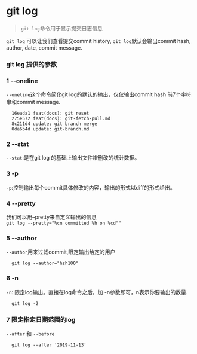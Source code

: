 # git log

> `git log`命令用于显示提交日志信息

`git log` 可以让我们查看提交commit history, `git log`默认会输出commit hash, author, date, commit message.

### git log 提供的参数

### 1 --oneline

`--oneline`这个命令简化git log的默认的输出，仅仅输出commit hash 前7个字符串和commit message.

```
  16eada1 feat(docs): git reset
  275e572 feat(docs): git-fetch-pull.md
  8c211d4 update: git branch merge
  0da6b4d update: git-branch.md
```

### 2 --stat
`--stat`:是在git log 的基础上输出文件增删改的统计数据。


### 3 -p
`-p`:控制输出每个commit具体修改的内容，输出的形式以diff的形式给出。


### 4 --pretty
我们可以用–pretty来自定义输出的信息
<br>
`git log --pretty="%cn committed %h on %cd""`


### 5 --author
`--author`用来过滤commit,限定输出给定的用户

```
  git log --author="hzh100"
```

### 6 -n
`-n`: 限定log输出。直接在log命令之后，加 -n参数即可，n表示你要输出的数量.
```
  git log -2
```

### 7 限定指定日期范围的log

`--after` 和 `--before`

```
  git log --after '2019-11-13'
```